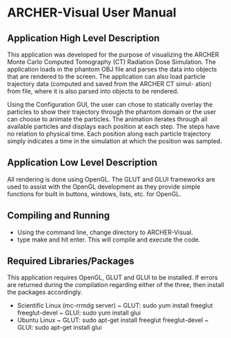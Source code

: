 ARCHER-Visual User Manual
=======================================================================

Application High Level Description
-----------------------------------------------------------------------
This application was developed for the purpose of visualizing the
ARCHER Monte Carlo Computed Tomography (CT) Radiation Dose Simulation.
The application loads in the phantom OBJ file and parses the data into 
objects that are rendered to the screen. The application can also load
particle trajectory data (computed and saved from the ARCHER CT simul-
ation) from file, where it is also parsed into objects to be rendered.

Using the Configuration GUI, the user can chose to statically overlay
the particles to show their trajectory through the phantom domain or 
the user can choose to animate the particles. The animation iterates 
through all available particles and displays each position at each 
step. The steps have no relation to physical time. Each position along
each particle trajectory simply indicates a time in the simulation at 
which the position was sampled.

Application Low Level Description
-----------------------------------------------------------------------
All rendering is done using OpenGL. The GLUT and GLUI frameworks are 
used to assist with the OpenGL development as they provide simple 
functions for built in buttons, windows, lists, etc. for OpenGL. 

Compiling and Running
-----------------------------------------------------------------------
  - Using the command line, change directory to ARCHER-Visual.
  - type make and hit enter. This will compile and execute the code.

Required Libraries/Packages
-----------------------------------------------------------------------
This application requires OpenGL, GLUT and GLUI to be installed.
If errors are returned during the compilation regarding either of
the three, then install the packages accordingly.

  - Scientific Linux (mc-rrmdg server)
    ~ GLUT: sudo yum install freeglut freeglut-devel
    ~ GLUI: sudo yum install glui
  - Ubuntu Linux 
    ~ GLUT: sudo apt-get install freeglut freeglut-devel
    ~ GLUI: sudo apt-get install glui
